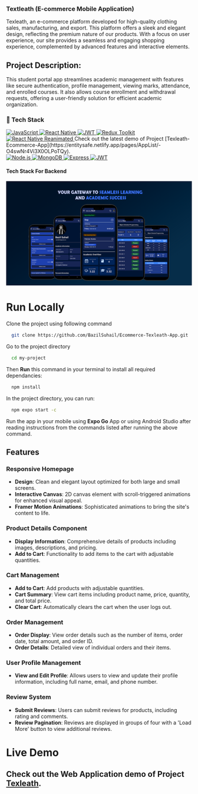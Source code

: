 ### Textleath (E-commerce Mobile Application)
Texleath, an e-commerce platform developed for high-quality clothing sales, manufacturing, and export. This platform offers a sleek and elegant design, reflecting the premium nature of our products. With a focus on user experience, our site provides a seamless and engaging shopping experience, complemented by advanced features and interactive elements.


## Project Description:
This student portal app streamlines academic management with features like secure authentication, profile management, viewing marks, attendance, and enrolled courses. It also allows course enrollment and withdrawal requests, offering a user-friendly solution for efficient academic organization.

### 🤖 Tech Stack 
<a href="#"> 
<img alt="JavaScript" src="https://img.shields.io/badge/JavaScript-%23F7DF1E.svg?&style=for-the-badge&logo=javascript&logoColor=black"/>
<img alt="React Native" src="https://img.shields.io/badge/React%20Native-%2320232a.svg?&style=for-the-badge&logo=react&logoColor=%2361DAFB"/>
<img alt="JWT" src="https://img.shields.io/badge/JWT-%2300A4CC.svg?&style=for-the-badge&logo=jsonwebtokens&logoColor=white"/>
<img alt="Redux Toolkit" src="https://img.shields.io/badge/Redux%20Toolkit-%23764ABC.svg?&style=for-the-badge&logo=redux&logoColor=white"/>
<img alt="React Native Reanimated" src="https://img.shields.io/badge/React%20Native%20Reanimated-%23845EC2.svg?&style=for-the-badge&logo=react&logoColor=%23FFFFFF"/>
 </a>
Check out the latest demo of Project [Texleath-Ecommerce-App](https://entitysafe.netlify.app/pages/AppList/-O4swNr4Vi3X0OLPoTQy). 
</br>

<a href="#"> 
<img alt="Node.js" src="https://img.shields.io/badge/Node.js-%23339933.svg?&style=for-the-badge&logo=nodedotjs&logoColor=white"/>
<img alt="MongoDB" src="https://img.shields.io/badge/MongoDB-%2347A248.svg?&style=for-the-badge&logo=mongodb&logoColor=white"/>
<img alt="Express" src="https://img.shields.io/badge/Express-%23000000.svg?&style=for-the-badge&logo=express&logoColor=white"/>
<img alt="JWT" src="https://img.shields.io/badge/JWT-%2300A4CC.svg?&style=for-the-badge&logo=jsonwebtokens&logoColor=white"/>
 </a>

#### Tech Stack For Backend

![App Screenshot](https://github.com/Kharbooza978/EntitySafe/blob/main/Student-App/student_app1.png)


# Run Locally
 Clone the project using following command
```bash
  git clone https://github.com/BazilSuhail/Ecommerce-Texleath-App.git
```
Go to the project directory
```bash
  cd my-project
```
Then **Run** this command in your terminal to install all required dependancies:
```bash
  npm install
```
In the project directory, you can run:
```bash
  npm expo start -c
``` 
Run the app in your mobile using **Expo Go** App or using Android Studio after reading instructions from the commands listed after running the above command.

## Features

### Responsive Homepage
- **Design**: Clean and elegant layout optimized for both large and small screens.
- **Interactive Canvas**: 2D canvas element with scroll-triggered animations for enhanced visual appeal.
- **Framer Motion Animations**: Sophisticated animations to bring the site's content to life.

### Product Details Component
- **Display Information**: Comprehensive details of products including images, descriptions, and pricing.
- **Add to Cart**: Functionality to add items to the cart with adjustable quantities.

### Cart Management
- **Add to Cart**: Add products with adjustable quantities.
- **Cart Summary**: View cart items including product name, price, quantity, and total price.
- **Clear Cart**: Automatically clears the cart when the user logs out.

### Order Management
- **Order Display**: View order details such as the number of items, order date, total amount, and order ID.
- **Order Details**: Detailed view of individual orders and their items.

### User Profile Management
- **View and Edit Profile**: Allows users to view and update their profile information, including full name, email, and phone number.

### Review System
- **Submit Reviews**: Users can submit reviews for products, including rating and comments.
- **Review Pagination**: Reviews are displayed in groups of four with a 'Load More' button to view additional reviews.


# Live Demo
## Check out the Web Application demo of Project [Texleath](https://texleath.netlify.app). 